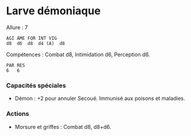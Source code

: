 # Larve démoniaque

Allure : 7

	AGI	ÂME	FOR	INT	VIG
	d8	d6	d8	d4 (A)	d8

Compétences : Combat d8, Intimidation d6, Perception d6.

	PAR	RES
	6	6

### Capacités spéciales
- Démon : +2 pour annuler Secoué. Immunisé aux poisons et maladies.

### Actions
- Morsure et griffes : Combat d8, d8+d6.
